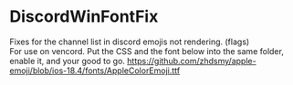 # DiscordWinFontFix
Fixes for the channel list in discord emojis not rendering. (flags) <br>
For use on vencord. Put the CSS and the font below into the same folder, enable it, and your good to go.
https://github.com/zhdsmy/apple-emoji/blob/ios-18.4/fonts/AppleColorEmoji.ttf
